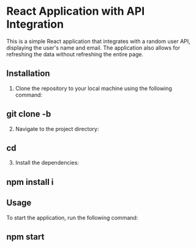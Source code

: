 # React Application with API Integration

This is a simple React application that integrates with a random user API, displaying the user's name and email. The application also allows for refreshing the data without refreshing the entire page.

## Installation

1. Clone the repository to your local machine using the following command:

## git clone -b <branch-name>

2. Navigate to the project directory:
## cd <path>
3. Install the dependencies:

## npm install i

## Usage

To start the application, run the following command:

## npm start
